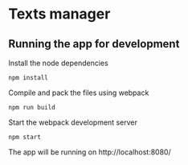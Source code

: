 Texts manager
=


## Running the app for development
Install the node dependencies
```
npm install
```
Compile and pack the files using webpack
```
npm run build
```
Start the webpack development server
```
npm start
```
The app will be running on http://localhost:8080/